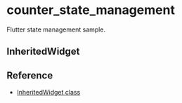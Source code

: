 # counter_state_management
Flutter state management sample.

## InheritedWidget

## Reference
* [InheritedWidget class](https://api.flutter.dev/flutter/widgets/InheritedWidget-class.html)